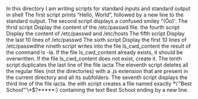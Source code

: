 In this directory I am writing scripts for standard inputs and standard output in shell
The first script prints “Hello, World”, followed by a new line to the standard output.
The second script displays a confused smiley "(Ôo)'.
The thrid script Display the content of the /etc/passwd file.
the fourth script Display the content of /etc/passwd and /etc/hosts
The fifth script Display the last 10 lines of /etc/passwd
The sixth script Display the first 10 lines of /etc/passwdthe nineth script writes into the file ls_cwd_content the result of the command ls -la. If the file ls_cwd_content already exists, it should be overwritten. If the file ls_cwd_content does not exist, create it.
The tenth script duplicates the last line of the file iacta
The eleventh script deletes all the regular files (not the directories) with a .js extension that are present in the current directory and all its subfolders.
The seventh script displays the third line of the file iacta.
the eith script creates a file named exactly \*\\'"Best School"\'\\*$\?\*\*\*\*\*:) containing the text Best School ending by a new line.
